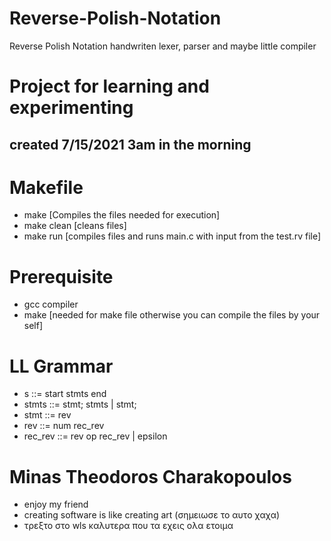 # Reverse-Polish-Notation
Reverse Polish Notation handwriten lexer, parser and maybe little compiler

# Project for learning and experimenting
 ## created 7/15/2021 3am in the morning 

# Makefile
  * make [Compiles the files needed for execution]
  * make clean [cleans files]
  * make run [compiles files and runs main.c with input from the test.rv file]

# Prerequisite
  * gcc compiler
  * make [needed for make file otherwise you can compile the files by your self]

# LL Grammar
  * s ::= start stmts end
  * stmts ::= stmt; stmts | stmt;
  * stmt ::= rev
  * rev ::= num rec_rev
  * rec_rev ::= rev op rec_rev | epsilon

# Minas Theodoros Charakopoulos
  * enjoy my friend
  * creating software is like creating art (σημειωσε το αυτο χαχα)
  * τρεξτο στο wls καλυτερα που τα εχεις ολα ετοιμα
  
